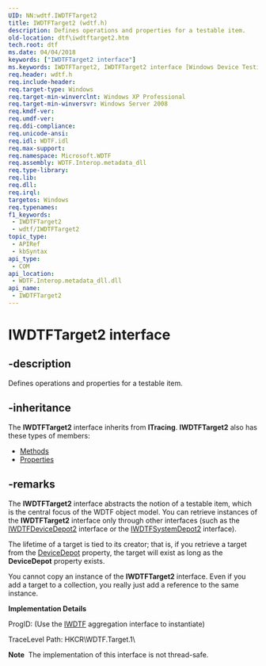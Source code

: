 ```yaml
---
UID: NN:wdtf.IWDTFTarget2
title: IWDTFTarget2 (wdtf.h)
description: Defines operations and properties for a testable item.
old-location: dtf\iwdtftarget2.htm
tech.root: dtf
ms.date: 04/04/2018
keywords: ["IWDTFTarget2 interface"]
ms.keywords: IWDTFTarget2, IWDTFTarget2 interface [Windows Device Testing Framework], IWDTFTarget2 interface [Windows Device Testing Framework],described, Microsoft.WDTF.IWDTFTarget2, dtf.iwdtftarget2, wdtf/IWDTFTarget2
req.header: wdtf.h
req.include-header: 
req.target-type: Windows
req.target-min-winverclnt: Windows XP Professional
req.target-min-winversvr: Windows Server 2008
req.kmdf-ver: 
req.umdf-ver: 
req.ddi-compliance: 
req.unicode-ansi: 
req.idl: WDTF.idl
req.max-support: 
req.namespace: Microsoft.WDTF
req.assembly: WDTF.Interop.metadata_dll
req.type-library: 
req.lib: 
req.dll: 
req.irql: 
targetos: Windows
req.typenames: 
f1_keywords:
 - IWDTFTarget2
 - wdtf/IWDTFTarget2
topic_type:
 - APIRef
 - kbSyntax
api_type:
 - COM
api_location:
 - WDTF.Interop.metadata_dll.dll
api_name:
 - IWDTFTarget2
---
```


# IWDTFTarget2 interface


## -description

Defines operations and properties for a testable item.

## -inheritance

The <b xmlns:loc="http://microsoft.com/wdcml/l10n">IWDTFTarget2</b> interface inherits from <b>ITracing</b>. <b>IWDTFTarget2</b> also has these types of members:
<ul>
<li><a href="/">Methods</a></li>
<li><a href="/">Properties</a></li>
</ul>

## -remarks

The <b>IWDTFTarget2</b> interface abstracts the notion of a testable item, 
which is the central focus of the WDTF object model.
You can retrieve instances of the <b>IWDTFTarget2</b> interface only 
through other interfaces (such as the 
<a href="/windows-hardware/drivers/ddi/wdtf/nn-wdtf-iwdtfdevicedepot2">IWDTFDeviceDepot2</a> interface or
the <a href="/windows-hardware/drivers/ddi/wdtf/nn-wdtf-iwdtfsystemdepot2">IWDTFSystemDepot2</a> interface). 

The lifetime of a target is tied to its creator; that is, if you retrieve a target 
from the <a href="/windows-hardware/drivers/ddi/wdtf/nf-wdtf-iwdtf2-get_devicedepot">DeviceDepot</a> property, 
the target will exist as long as the <b>DeviceDepot</b> 
property exists.

You cannot copy an instance of the <b>IWDTFTarget2</b> interface. 
Even if you add a target to a collection, you really just add a reference to the same instance.

<b>Implementation Details</b>

ProgID: (Use the <a href="/windows-hardware/drivers/ddi/index">IWDTF</a> 
aggregation interface to instantiate)

TraceLevel Path: HKCR\WDTF.Target.1\

<div class="alert"><b>Note</b>  The implementation of this interface is not thread-safe.</div>
<div> </div>
